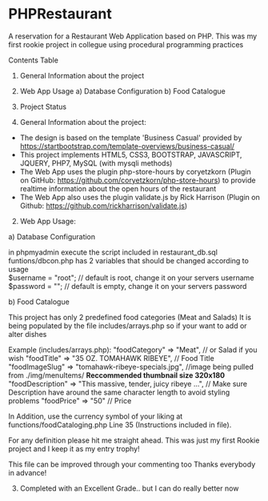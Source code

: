 # PHPRestaurant
A reservation for a Restaurant Web Application based on PHP.
This was my first rookie project in collegue using procedural programming practices

Contents Table
1) General Information about the project
2) Web App Usage
  a) Database Configuration
  b) Food Catalogue
3) Project Status



1) General Information about the project:

- The design is based on the template 'Business Casual' provided by https://startbootstrap.com/template-overviews/business-casual/
- This project implements HTML5, CSS3, BOOTSTRAP, JAVASCRIPT, JQUERY, PHP7, MySQL (with mysqli methods)
- The Web App uses the plugin php-store-hours by coryetzkorn (Plugin on GitHub: https://github.com/coryetzkorn/php-store-hours) to provide realtime information about the open hours of the restaurant
- The Web App also uses the plugin validate.js by Rick Harrison (Plugin on Github: https://github.com/rickharrison/validate.js) 



2) Web App Usage:

a) Database Configuration

in phpmyadmin execute the script included in restaurant_db.sql
funtions/dbcon.php has 2 variables that should be changed according to usage<br>
$username = "root"; // default is root, change it on your servers username<br>
$password = ""; // default is empty, change it on your servers password<br>

b) Food Catalogue

This project has only 2 predefined food categories (Meat and Salads)
It is being populated by the file includes/arrays.php so if your want to add or alter dishes

Example (includes/arrays.php):
"foodCategory" => "Meat", // or Salad if you wish
        "foodTitle" => "35 OZ. TOMAHAWK RIBEYE", // Food Title
        "foodImageSlug" => "tomahawk-ribeye-specials.jpg", //image being pulled from ./img/menuItems/ **Reccommended thumbnail size 320x180**
        "foodDescription" => "This massive, tender, juicy ribeye ...", // Make sure Description have around the same character length to avoid styling problems
        "foodPrice" => "50" // Price
        
In Addition, use the currency symbol of your liking at functions/foodCataloging.php Line 35 (Instructions included in file).

For any definition please hit me straight ahead.
This was just my first Rookie project and I keep it as my entry trophy!

This file can be improved through your commenting too
Thanks everybody in advance!

3) Completed with an Excellent Grade.. but I can do really better now

